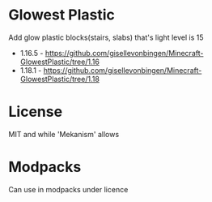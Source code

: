 # Glowest Plastic
Add glow plastic blocks(stairs, slabs) that's light level is 15

* 1.16.5 - https://github.com/gisellevonbingen/Minecraft-GlowestPlastic/tree/1.16
* 1.18.1 - https://github.com/gisellevonbingen/Minecraft-GlowestPlastic/tree/1.18

# License

MIT and while 'Mekanism' allows

# Modpacks

Can use in modpacks under licence
